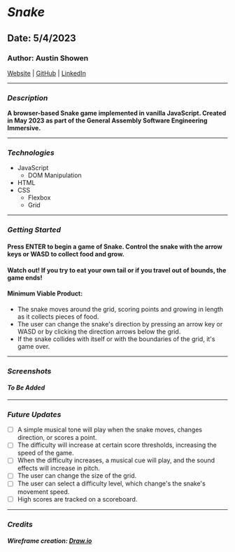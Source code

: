 # **_Snake_**

## Date: 5/4/2023

### Author: Austin Showen

[Website](#) | [GitHub](github.com/austin-showen) | [LinkedIn](#)

---

### **_Description_**

**A browser-based Snake game implemented in vanilla JavaScript. Created in May 2023 as part of the General Assembly Software Engineering Immersive.**

---

### **_Technologies_**

- JavaScript
  - DOM Manipulation
- HTML
- CSS
  - Flexbox
  - Grid

---

### **_Getting Started_**

#### Press ENTER to begin a game of Snake. Control the snake with the arrow keys or WASD to collect food and grow.

#### Watch out! If you try to eat your own tail or if you travel out of bounds, the game ends!

#### Minimum Viable Product:

- The snake moves around the grid, scoring points and growing in length as it collects pieces of food.
- The user can change the snake's direction by pressing an arrow key or WASD or by clicking the direction arrows below the grid.
- If the snake collides with itself or with the boundaries of the grid, it's game over.

---

### **_Screenshots_**

#### _To Be Added_

---

### **_Future Updates_**

- [ ] A simple musical tone will play when the snake moves, changes direction, or scores a point.
- [ ] The difficulty will increase at certain score thresholds, increasing the speed of the game.
- [ ] When the difficulty increases, a musical cue will play, and the sound effects will increase in pitch.
- [ ] The user can change the size of the grid.
- [ ] The user can select a difficulty level, which change's the snake's movement speed.
- [ ] High scores are tracked on a scoreboard.

---

### **_Credits_**

##### Wireframe creation: [Draw.io](draw.io)
